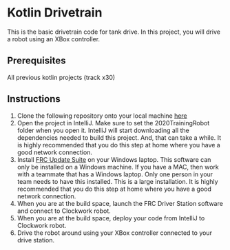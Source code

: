 # Kotlin Drivetrain

This is the basic drivetrain code for tank drive. In this project, you will drive a robot using an XBox controller.

## Prerequisites

All previous kotlin projects (track x30)

## Instructions

1. Clone the following repository onto your local machine [here](https://github.com/FRC5190/2020TrainingRobot.git)
1. Open the project in IntelliJ. Make sure to set the 2020TrainingRobot folder when you open it. IntelliJ will start downloading all the dependencies needed to build this project. And, that can take a while. It is highly recommended that you do this step at home where you have a good network connection.
1. Install [FRC Update Suite](http://www.ni.com/download/first-robotics-software-2017/7904/en/) on your Windows laptop. This software can only be installed on a Windows machine. If you have a MAC, then work with a teammate that has a Windows laptop. Only one person in your team needs to have this installed. This is a large installation. It is highly recommended that you do this step at home where you have a good network connection.
1. When you are at the build space, launch the FRC Driver Station software and connect to Clockwork robot.
1. When you are at the build space, deploy your code from IntelliJ to Clockwork robot.
1. Drive the robot around using your XBox controller connected to your drive station.
